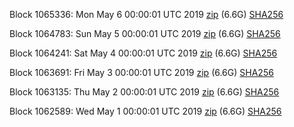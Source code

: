 Block 1065336: Mon May  6 00:00:01 UTC 2019 [zip](https://dash-bootstrap.ams3.digitaloceanspaces.com/mainnet/2019-05-06/bootstrap.dat.zip) (6.6G) [SHA256](https://dash-bootstrap.ams3.digitaloceanspaces.com/mainnet/2019-05-06/sha256.txt)

Block 1064783: Sun May  5 00:00:01 UTC 2019 [zip](https://dash-bootstrap.ams3.digitaloceanspaces.com/mainnet/2019-05-05/bootstrap.dat.zip) (6.6G) [SHA256](https://dash-bootstrap.ams3.digitaloceanspaces.com/mainnet/2019-05-05/sha256.txt)

Block 1064241: Sat May  4 00:00:01 UTC 2019 [zip](https://dash-bootstrap.ams3.digitaloceanspaces.com/mainnet/2019-05-04/bootstrap.dat.zip) (6.6G) [SHA256](https://dash-bootstrap.ams3.digitaloceanspaces.com/mainnet/2019-05-04/sha256.txt)

Block 1063691: Fri May  3 00:00:01 UTC 2019 [zip](https://dash-bootstrap.ams3.digitaloceanspaces.com/mainnet/2019-05-03/bootstrap.dat.zip) (6.6G) [SHA256](https://dash-bootstrap.ams3.digitaloceanspaces.com/mainnet/2019-05-03/sha256.txt)

Block 1063135: Thu May  2 00:00:01 UTC 2019 [zip](https://dash-bootstrap.ams3.digitaloceanspaces.com/mainnet/2019-05-02/bootstrap.dat.zip) (6.6G) [SHA256](https://dash-bootstrap.ams3.digitaloceanspaces.com/mainnet/2019-05-02/sha256.txt)

Block 1062589: Wed May  1 00:00:01 UTC 2019 [zip](https://dash-bootstrap.ams3.digitaloceanspaces.com/mainnet/2019-05-01/bootstrap.dat.zip) (6.6G) [SHA256](https://dash-bootstrap.ams3.digitaloceanspaces.com/mainnet/2019-05-01/sha256.txt)
